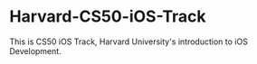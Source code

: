 # Harvard-CS50-iOS-Track
This is CS50 iOS Track, Harvard University's introduction to iOS Development.
